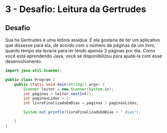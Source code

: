 # 3 - Desafio: Leitura da Gertrudes

## **Desafio**

Sua tia Gertrudes é uma leitora assídua. E ela gostaria de ter um aplicativo que dissesse para ela, de acordo com o número de páginas de um livro, quanto tempo ela levaria para ler lendo apenas 3 páginas por dia. Como você está aprendendo Java, você se disponibilizou para ajudá-la com esse desenvolvimento.

```java
import java.util.Scanner;

public class Program {
	public static void main(String[] args) {
		Scanner leitor = new Scanner(System.in);
		int paginas = leitor.nextInt();
		int paginasLidas = 3;
		int livroFinalizadoEmDias = paginas / paginasLidas;

		System.out.println(livroFinalizadoEmDias + " dias");

	}
}
```


